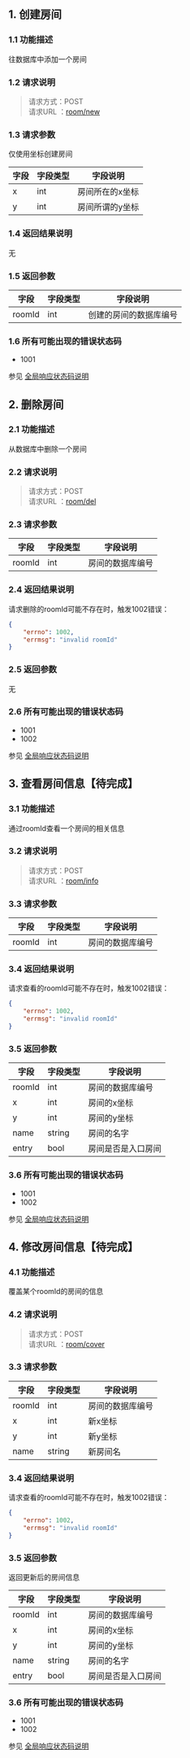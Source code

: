 ## 1. 创建房间
### 1.1 功能描述
往数据库中添加一个房间
### 1.2 请求说明
> 请求方式：POST<br>
> 请求URL ：[room/new](#)

### 1.3 请求参数

仅使用坐标创建房间

| 字段 | 字段类型 | 字段说明        |
| ---- | -------- | --------------- |
| x    | int      | 房间所在的x坐标 |
| y    | int      | 房间所谓的y坐标 |

### 1.4 返回结果说明

无

### 1.5 返回参数
字段       |字段类型       |字段说明
------------|-----------|-----------
roomId       |int        |创建的房间的数据库编号

### 1.6 所有可能出现的错误状态码

* 1001

参见 [全局响应状态码说明](/#2-全局响应状态码说明)



## 2. 删除房间
### 2.1 功能描述
从数据库中删除一个房间
### 2.2 请求说明
> 请求方式：POST<br>
> 请求URL ：[room/del](#)

### 2.3 请求参数
| 字段   | 字段类型 | 字段说明         |
| ------ | -------- | ---------------- |
| roomId | int      | 房间的数据库编号 |

### 2.4 返回结果说明

请求删除的roomId可能不存在时，触发1002错误：

```json
{
    "errno": 1002,
    "errmsg": "invalid roomId"
}
```

### 2.5 返回参数

无

### 2.6 所有可能出现的错误状态码
* 1001
* 1002

参见 [全局响应状态码说明](/#2-全局响应状态码说明)



## 3. 查看房间信息【待完成】

### 3.1 功能描述

通过roomId查看一个房间的相关信息

### 3.2 请求说明

> 请求方式：POST<br>
> 请求URL ：[room/info](#)

### 3.3 请求参数

| 字段   | 字段类型 | 字段说明         |
| ------ | -------- | ---------------- |
| roomId | int      | 房间的数据库编号 |

### 3.4 返回结果说明

请求查看的roomId可能不存在时，触发1002错误：

```json
{
    "errno": 1002,
    "errmsg": "invalid roomId"
}
```

### 3.5 返回参数

| 字段   | 字段类型 | 字段说明           |
| ------ | -------- | ------------------ |
| roomId | int      | 房间的数据库编号   |
| x      | int      | 房间的x坐标        |
| y      | int      | 房间的y坐标        |
| name   | string   | 房间的名字         |
| entry  | bool     | 房间是否是入口房间 |

### 3.6 所有可能出现的错误状态码

* 1001
* 1002

参见 [全局响应状态码说明](/#2-全局响应状态码说明)

## 4. 修改房间信息【待完成】

### 4.1 功能描述

覆盖某个roomId的房间的信息

### 4.2 请求说明

> 请求方式：POST<br>
> 请求URL ：[room/cover](#)

### 3.3 请求参数

| 字段   | 字段类型 | 字段说明         |
| ------ | -------- | ---------------- |
| roomId | int      | 房间的数据库编号 |
| x      | int      | 新x坐标          |
| y      | int      | 新y坐标          |
| name   | string   | 新房间名         |

### 3.4 返回结果说明

请求查看的roomId可能不存在时，触发1002错误：

```json
{
    "errno": 1002,
    "errmsg": "invalid roomId"
}
```

### 3.5 返回参数

返回更新后的房间信息

| 字段   | 字段类型 | 字段说明           |
| ------ | -------- | ------------------ |
| roomId | int      | 房间的数据库编号   |
| x      | int      | 房间的x坐标        |
| y      | int      | 房间的y坐标        |
| name   | string   | 房间的名字         |
| entry  | bool     | 房间是否是入口房间 |

### 3.6 所有可能出现的错误状态码

* 1001
* 1002

参见 [全局响应状态码说明](/#2-全局响应状态码说明)